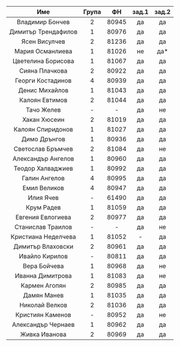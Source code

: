 |         Име         | Група |   ФН  | зад.1 | зад.2 |
|:-------------------:|:-----:|:-----:|:-----:|:-----:|
|   Владимир Бончев   |   2   | 80945 |   да  |   да  |
| Димитър Трендафилов |   1   | 80976 |   да  |   да  |
|    Ясен Висулчев    |   2   | 81236 |   да  |   да  |
|   Мария Османлиева  |   1   | 81026 |   не  |  да*  |
|  Цветелина Борисова |   1   | 81067 |   да  |   да  |
|    Сияна Плачкова   |   2   | 80922 |   да  |   да  |
|  Георги Костадинов  |   4   | 80939 |   да  |   да  |
|   Денис Михайлов    |   1   | 81043 |   да  |   да  |
|    Калоян Евтимов   |   2   | 81044 |   да  |   да  |
|      Тачо Желев     |   -   |   -   |   да  |   не  |
|     Хакан Хюсеин    |   2   | 81019 |   да  |   да  |
|  Калоян Спиридонов  |   1   | 81027 |   да  |   да  |
|     Димо Дрънгов    |   1   | 80936 |   да  |   да  |
|  Светослав Бръмчев  |   2   | 81084 |   да  |   не  |
|  Александър Ангелов |   1   | 80960 |   да  |   да  |
|  Теодор Халваджиев  |   1   | 80992 |   да  |   да  |
|    Галин Ангелов    |   4   | 80995 |   да  |   да  |
|     Емил Великов    |   4   | 80947 |   да  |   да  |
|      Илия Ячев      |   -   | 61490 |   да  |   да  |
|      Крум Радев     |   1   | 81059 |   да  |   да  |
|  Евгения Евлогиева  |   2   | 80977 |   да  |   да  |
|  Станислав Траилов  |   -   |   -   |   да  |   не  |
| Кристиана Неделчева |   1   | 81052 |   -   |   да  |
|  Димитър Влаховски  |   2   | 80961 |   да  |   да  |
|    Ивайло Кирилов   |   -   | 80811 |   да  |   да  |
|     Вера Бойчева    |   1   | 80968 |   да  |   не  |
|   Иванна Димитрова  |   1   | 81083 |   да  |   не  |
|     Кармен Агопян   |   2   | 80985 |   да  |   да  |
|     Дамян Манев     |   1   | 81035 |   да  |   да  |
|    Николай Велков   |   2   | 81036 |   да  |   да  |
|   Кристиян Каменов  |   -   | 80952 |   да  |   не  |
|  Александър Чернаев |   1   | 80962 |   да  |   да  |
|    Живка Иванова    |   2   | 80969 |   да  |   да  |
